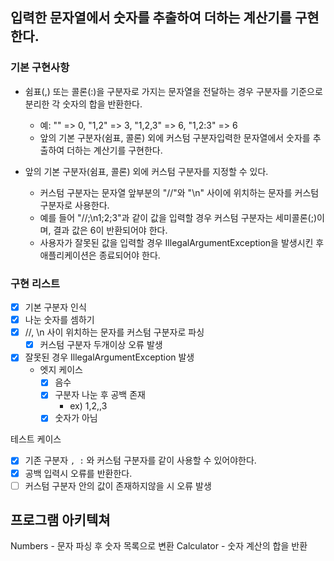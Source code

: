 ## 입력한 문자열에서 숫자를 추출하여 더하는 계산기를 구현한다.

### 기본 구현사항
- 쉼표(,) 또는 콜론(:)을 구분자로 가지는 문자열을 전달하는 경우 구분자를 기준으로 분리한 각 숫자의 합을 반환한다.
    - 예: "" => 0, "1,2" => 3, "1,2,3" => 6, "1,2:3" => 6
    - 앞의 기본 구분자(쉼표, 콜론) 외에 커스텀 구분자입력한 문자열에서 숫자를 추출하여 더하는 계산기를 구현한다.

- 앞의 기본 구분자(쉼표, 콜론) 외에 커스텀 구분자를 지정할 수 있다. 
  - 커스텀 구분자는 문자열 앞부분의 "//"와 "\n" 사이에 위치하는 문자를 커스텀 구분자로 사용한다.
  - 예를 들어 "//;\n1;2;3"과 같이 값을 입력할 경우 커스텀 구분자는 세미콜론(;)이며, 결과 값은 6이 반환되어야 한다.
  - 사용자가 잘못된 값을 입력할 경우 IllegalArgumentException을 발생시킨 후 애플리케이션은 종료되어야 한다.

### 구현 리스트
- [x] 기본 구분자 인식
- [x] 나눈 숫자를 셈하기
- [x] //, \n 사이 위치하는 문자를 커스텀 구분자로 파싱
  - [x] 커스텀 구분자 두개이상 오류 발생
- [x] 잘못된 경우 IllegalArgumentException 발생
  - 엣지 케이스
    - [x] 음수
    - [x] 구분자 나눈 후 공백 존재
      - ex) 1,2,,3
    - [x] 숫자가 아님

테스트 케이스
  - [x] 기존 구분자 `, :` 와 커스텀 구분자를 같이 사용할 수 있어야한다.
  - [x] 공백 입력시 오류를 반환한다.
  - [ ] 커스텀 구분자 안의 값이 존재하지않을 시 오류 발생

## 프로그램 아키텍쳐
Numbers - 문자 파싱 후 숫자 목록으로 변환
Calculator - 숫자 계산의 합을 반환
